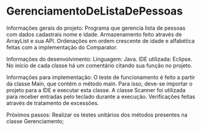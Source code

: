 # GerenciamentoDeListaDePessoas


Informações gerais do projeto:
Programa que gerencia lista de pessoas com dados cadastrais nome e idade. Armazenamento feito através de ArrayList e sua API. 
Ordenações em ordem crescente de idade e alfabética feitas com a implementação do Comparator. 


Informações do desenvolvimento:
Linguagem: Java.
IDE utilizada: Eclipse.
No início de cada classe há um comentário citando sua função no projeto.


Informações para implementação:
O teste de funcionamento é feito a partir da classe Main, que contém o método main. Para isso, deve-se importar o projeto para a IDE e executar esta classe.
A classe Scanner foi utilizada para receber entradas pelo teclado durante a execução. 
Verificações feitas através de tratamento de excessões. 


Próximos passos:
Realizar os testes unitários dos métodos presentes na classe Gerenciamento;
